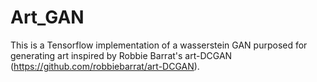 # Art_GAN
This is a Tensorflow implementation of a wasserstein GAN purposed for generating art inspired by Robbie Barrat's art-DCGAN (https://github.com/robbiebarrat/art-DCGAN).
